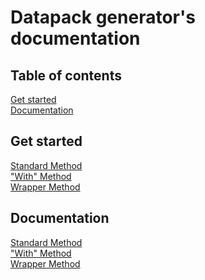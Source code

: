 # Datapack generator's documentation

## Table of contents
[Get started](#)\
[Documentation](#)

## Get started

[Standard Method](/documentation/normal/getting-started.md)\
["With" Method](/documentation/with/getting-started.md)\
[Wrapper Method](/documentation/wrapper/getting-started.md)

## Documentation
[Standard Method](/documentation/normal/index.md)\
["With" Method](/documentation/with/index.md)\
[Wrapper Method](/documentation/wrapper/index.md)
